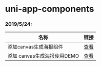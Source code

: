 # uni-app-components

### 2019/5/24:

| 名称 | 链接 |
| ------- | ------- |
| 添加canvas生成海报组件 | [查看](./wm_Component_Gallery/components/wm-poster) |
| 添加 canvas生成海报使用DEMO | [查看](./wm_Component_Gallery/pages/demo/poster.vue) |